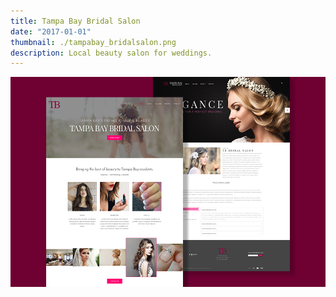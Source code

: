 ```yaml
---
title: Tampa Bay Bridal Salon
date: "2017-01-01"
thumbnail: ./tampabay_bridalsalon.png
description: Local beauty salon for weddings.
---
```


![Tampa Bay Bridal Salon portfolio image](./tampabay_bridalsalon.png)
